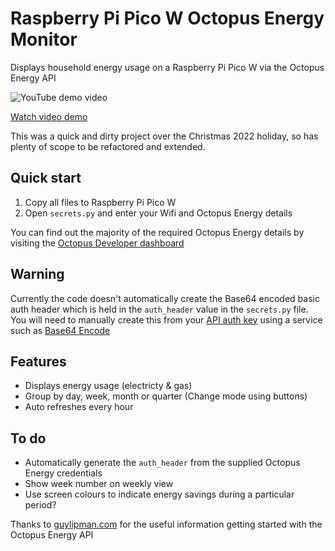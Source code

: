 # Raspberry Pi Pico W Octopus Energy Monitor
Displays household energy usage on a Raspberry Pi Pico W via the Octopus Energy API

![YouTube demo video](https://img.youtube.com/vi/BpAdRYpYhJs/0.jpg)

[Watch video demo](https://www.youtube.com/watch?v=BpAdRYpYhJs)

This was a quick and dirty project over the Christmas 2022 holiday, so has plenty of scope to be refactored and extended.

## Quick start
1. Copy all files to Raspberry Pi Pico W
2. Open `secrets.py` and enter your Wifi and Octopus Energy details

You can find out the majority of the required Octopus Energy details by visiting the [Octopus Developer dashboard](https://octopus.energy/dashboard/developer/)

## Warning
Currently the code doesn't automatically create the Base64 encoded basic auth header which is held in the `auth_header` value in the `secrets.py` file. You will need to manually create this from your [API auth key](https://octopus.energy/dashboard/developer/) using a service such as [Base64 Encode](https://www.base64encode.org/)

## Features
- Displays energy usage (electricty & gas)
- Group by day, week, month or quarter (Change mode using buttons)
- Auto refreshes every hour

## To do
- Automatically generate the `auth_header` from the supplied Octopus Energy credentials
- Show week number on weekly view
- Use screen colours to indicate energy savings during a particular period?

Thanks to [guylipman.com](https://www.guylipman.com/octopus/api_guide.html) for the useful information getting started with the Octopus Energy API
